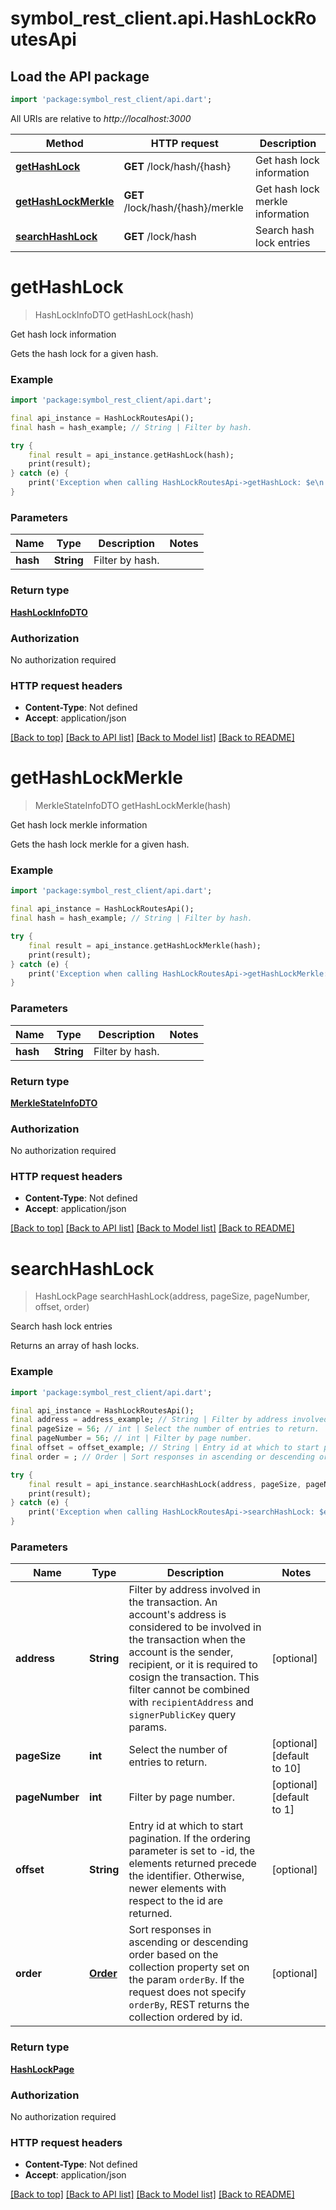 # symbol_rest_client.api.HashLockRoutesApi

## Load the API package
```dart
import 'package:symbol_rest_client/api.dart';
```

All URIs are relative to *http://localhost:3000*

Method | HTTP request | Description
------------- | ------------- | -------------
[**getHashLock**](HashLockRoutesApi.md#gethashlock) | **GET** /lock/hash/{hash} | Get hash lock information
[**getHashLockMerkle**](HashLockRoutesApi.md#gethashlockmerkle) | **GET** /lock/hash/{hash}/merkle | Get hash lock merkle information
[**searchHashLock**](HashLockRoutesApi.md#searchhashlock) | **GET** /lock/hash | Search hash lock entries


# **getHashLock**
> HashLockInfoDTO getHashLock(hash)

Get hash lock information

Gets the hash lock for a given hash.

### Example
```dart
import 'package:symbol_rest_client/api.dart';

final api_instance = HashLockRoutesApi();
final hash = hash_example; // String | Filter by hash.

try {
    final result = api_instance.getHashLock(hash);
    print(result);
} catch (e) {
    print('Exception when calling HashLockRoutesApi->getHashLock: $e\n');
}
```

### Parameters

Name | Type | Description  | Notes
------------- | ------------- | ------------- | -------------
 **hash** | **String**| Filter by hash. | 

### Return type

[**HashLockInfoDTO**](HashLockInfoDTO.md)

### Authorization

No authorization required

### HTTP request headers

 - **Content-Type**: Not defined
 - **Accept**: application/json

[[Back to top]](#) [[Back to API list]](../README.md#documentation-for-api-endpoints) [[Back to Model list]](../README.md#documentation-for-models) [[Back to README]](../README.md)

# **getHashLockMerkle**
> MerkleStateInfoDTO getHashLockMerkle(hash)

Get hash lock merkle information

Gets the hash lock merkle for a given hash.

### Example
```dart
import 'package:symbol_rest_client/api.dart';

final api_instance = HashLockRoutesApi();
final hash = hash_example; // String | Filter by hash.

try {
    final result = api_instance.getHashLockMerkle(hash);
    print(result);
} catch (e) {
    print('Exception when calling HashLockRoutesApi->getHashLockMerkle: $e\n');
}
```

### Parameters

Name | Type | Description  | Notes
------------- | ------------- | ------------- | -------------
 **hash** | **String**| Filter by hash. | 

### Return type

[**MerkleStateInfoDTO**](MerkleStateInfoDTO.md)

### Authorization

No authorization required

### HTTP request headers

 - **Content-Type**: Not defined
 - **Accept**: application/json

[[Back to top]](#) [[Back to API list]](../README.md#documentation-for-api-endpoints) [[Back to Model list]](../README.md#documentation-for-models) [[Back to README]](../README.md)

# **searchHashLock**
> HashLockPage searchHashLock(address, pageSize, pageNumber, offset, order)

Search hash lock entries

Returns an array of hash locks.

### Example
```dart
import 'package:symbol_rest_client/api.dart';

final api_instance = HashLockRoutesApi();
final address = address_example; // String | Filter by address involved in the transaction. An account's address is considered to be involved in the transaction when the account is the sender, recipient, or it is required to cosign the transaction. This filter cannot be combined with ``recipientAddress`` and ``signerPublicKey`` query params. 
final pageSize = 56; // int | Select the number of entries to return.
final pageNumber = 56; // int | Filter by page number.
final offset = offset_example; // String | Entry id at which to start pagination. If the ordering parameter is set to -id, the elements returned precede the identifier. Otherwise, newer elements with respect to the id are returned. 
final order = ; // Order | Sort responses in ascending or descending order based on the collection property set on the param ``orderBy``. If the request does not specify ``orderBy``, REST returns the collection ordered by id. 

try {
    final result = api_instance.searchHashLock(address, pageSize, pageNumber, offset, order);
    print(result);
} catch (e) {
    print('Exception when calling HashLockRoutesApi->searchHashLock: $e\n');
}
```

### Parameters

Name | Type | Description  | Notes
------------- | ------------- | ------------- | -------------
 **address** | **String**| Filter by address involved in the transaction. An account's address is considered to be involved in the transaction when the account is the sender, recipient, or it is required to cosign the transaction. This filter cannot be combined with ``recipientAddress`` and ``signerPublicKey`` query params.  | [optional] 
 **pageSize** | **int**| Select the number of entries to return. | [optional] [default to 10]
 **pageNumber** | **int**| Filter by page number. | [optional] [default to 1]
 **offset** | **String**| Entry id at which to start pagination. If the ordering parameter is set to -id, the elements returned precede the identifier. Otherwise, newer elements with respect to the id are returned.  | [optional] 
 **order** | [**Order**](.md)| Sort responses in ascending or descending order based on the collection property set on the param ``orderBy``. If the request does not specify ``orderBy``, REST returns the collection ordered by id.  | [optional] 

### Return type

[**HashLockPage**](HashLockPage.md)

### Authorization

No authorization required

### HTTP request headers

 - **Content-Type**: Not defined
 - **Accept**: application/json

[[Back to top]](#) [[Back to API list]](../README.md#documentation-for-api-endpoints) [[Back to Model list]](../README.md#documentation-for-models) [[Back to README]](../README.md)

